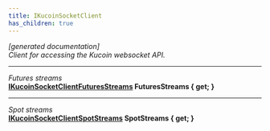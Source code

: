 ```yaml
---
title: IKucoinSocketClient
has_children: true
---
```

*[generated documentation]*  
*Client for accessing the Kucoin websocket API.*
  
***
*Futures streams*  
**[IKucoinSocketClientFuturesStreams](FuturesApi/IKucoinSocketClientFuturesStreams.html) FuturesStreams { get; }**  
***
*Spot streams*  
**[IKucoinSocketClientSpotStreams](SpotApi/IKucoinSocketClientSpotStreams.html) SpotStreams { get; }**  
